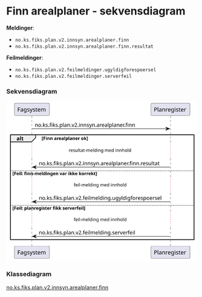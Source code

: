 # Finn arealplaner - sekvensdiagram

**Meldinger**:
- `no.ks.fiks.plan.v2.innsyn.arealplaner.finn`
- `no.ks.fiks.plan.v2.innsyn.arealplaner.finn.resultat`

**Feilmeldinger**:
- `no.ks.fiks.plan.v2.feilmeldinger.ugyldigforespoersel`
- `no.ks.fiks.plan.v2.feilmeldinger.serverfeil`

### Sekvensdiagram
![sekvensdiagram](sequence-diagram.svg)


### Klassediagram

[no.ks.fiks.plan.v2.innsyn.arealplaner.finn](./../../ClassDiagrams/no.ks.fiks.plan.v2.innsyn.arealplaner.finn/README.md)
